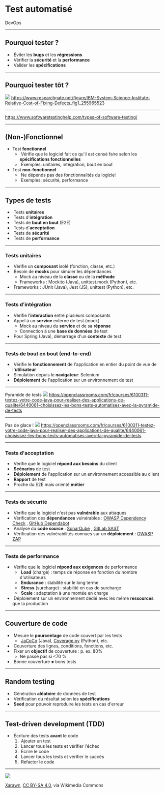 # Test automatisé

DevOps

---

## Pourquoi tester ?

- &shy;<!-- .element: class="fragment" --> Éviter les **bugs** et les **régressions**
- &shy;<!-- .element: class="fragment" --> Vérifier la **sécurité** et la **performance**
- &shy;<!-- .element: class="fragment" --> Valider les **spécifications**

---

## Pourquoi tester tôt ?

![](https://www.researchgate.net/profile/Maurice-Dawson/publication/255965523/figure/fig1/AS:297976107945984@1448054448271/IBM-System-Science-Institute-Relative-Cost-of-Fixing-Defects.png)
https://www.researchgate.net/figure/IBM-System-Science-Institute-Relative-Cost-of-Fixing-Defects_fig1_255965523 <!-- .element: class="reference" target="_blank" -->

---

<!-- .slide: data-background-size="contain" data-background-image="https://www.softwaretestinghelp.com/wp-content/qa/uploads/2007/08/Classification-of-Software-testing-types.png" -->

https://www.softwaretestinghelp.com/types-of-software-testing/ <!-- .element: class="reference" target="_blank" style="top: 49em" -->

---

## (Non-)Fonctionnel

- Test **fonctionnel**
  - &shy;<!-- .element: class="fragment" --> Vérifie que le logiciel fait ce qu'il est censé faire selon les **spécifications fonctionnelles**
  - &shy;<!-- .element: class="fragment" --> Exemples: unitaires, intégration, bout en bout
- Test **non-fonctionnel**
  - &shy;<!-- .element: class="fragment" --> Ne dépends pas des fonctionnalités du logiciel
  - &shy;<!-- .element: class="fragment" --> Exemples: sécurité, performance

---

## Types de tests

- &shy;<!-- .element: class="fragment" --> Tests **unitaires**
- &shy;<!-- .element: class="fragment" --> Tests d'**intégration**
- &shy;<!-- .element: class="fragment" --> Tests de **bout en bout** (E2E)
- &shy;<!-- .element: class="fragment" --> Tests d'**acceptation**
- &shy;<!-- .element: class="fragment" --> Tests de **sécurité**
- &shy;<!-- .element: class="fragment" --> Tests de **performance**

---

### Tests unitaires

- &shy;<!-- .element: class="fragment" --> Vérifie un **composant** isolé (fonction, classe, etc.)
- &shy;<!-- .element: class="fragment" --> Besoin de **mocks** pour simuler les dépendances
  - Mock au niveau de la **classe** ou de la **méthode**
  - Frameworks : Mockito (Java), unittest.mock (Python), etc.
- &shy;<!-- .element: class="fragment" --> Frameworks : JUnit (Java), Jest (JS), unittest (Python), etc.

---

### Tests d'intégration

- &shy;<!-- .element: class="fragment" --> Vérifie l'**interaction** entre plusieurs composants
- &shy;<!-- .element: class="fragment" --> Appel à un **service** externe de test (mock)
  - Mock au niveau du **service** et de sa **réponse**
  - Connection à une **base de données** de test
- &shy;<!-- .element: class="fragment" --> Pour Spring (Java), démarrage d'un **contexte** de test

---

### Tests de bout en bout (end-to-end)

- &shy;<!-- .element: class="fragment" --> Vérifie le **fonctionnement** de l'application en entier du point de vue de l'**utilisateur**
- &shy;<!-- .element: class="fragment" --> Simulation depuis le **navigateur**: Selenium
- &shy;<!-- .element: class="fragment" --> **Déploiement** de l'application sur un environnement de test

---

Pyramide de tests
![](https://user.oc-static.com/upload/2019/08/17/15660719394662_P1CH1_pyramid.png)
https://openclassrooms.com/fr/courses/6100311-testez-votre-code-java-pour-realiser-des-applications-de-qualite/6440061-choisissez-les-bons-tests-automatises-avec-la-pyramide-de-tests <!-- .element: class="reference" target="_blank" -->

---

Pas de glace !
![](https://user.oc-static.com/upload/2019/08/18/15661075632134_P1CH1_cone_tests.png)
https://openclassrooms.com/fr/courses/6100311-testez-votre-code-java-pour-realiser-des-applications-de-qualite/6440061-choisissez-les-bons-tests-automatises-avec-la-pyramide-de-tests <!-- .element: class="reference" target="_blank" -->

---

### Tests d'acceptation

- &shy;<!-- .element: class="fragment" --> Vérifie que le logiciel **répond aux besoins** du client
- &shy;<!-- .element: class="fragment" --> **Scénarios** de test
- &shy;<!-- .element: class="fragment" --> **Déploiement** de l'application sur un environnement accessible au client
- &shy;<!-- .element: class="fragment" --> **Rapport** de test
- &shy;<!-- .element: class="fragment" --> Proche du E2E mais orienté **métier**

---

### Tests de sécurité

- &shy;<!-- .element: class="fragment" --> Vérifie que le logiciel n'est pas **vulnérable** aux attaques
- &shy;<!-- .element: class="fragment" --> Vérification des **dépendances** vulnérables : [OWASP Dependency Check](https://owasp.org/www-project-dependency-check/) <!-- .element: target="_blank" -->, [GitHub Dependabot](https://github.com/dependabot) <!-- .element: target="_blank" -->
- &shy;<!-- .element: class="fragment" --> Analyse du **code source** : [SonarQube](https://www.sonarqube.org/) <!-- .element: target="_blank" -->, [GitLab SAST](https://docs.gitlab.com/ee/user/application_security/sast/) <!-- .element: target="_blank" -->
- &shy;<!-- .element: class="fragment" --> Vérification des vulnérabilités connues sur un **déploiement** : [OWASP ZAP](https://owasp.org/www-project-zap/) <!-- .element: target="_blank" -->

---

### Tests de performance

- &shy;<!-- .element: class="fragment" --> Vérifie que le logiciel **répond aux exigences** de performance
  - &shy;<!-- .element: class="fragment" --> **Load** (charge) : temps de réponse en fonction du nombre d'utilisateurs
  - &shy;<!-- .element: class="fragment" --> **Endurance** : stabilité sur le long terme
  - &shy;<!-- .element: class="fragment" --> **Stress** (surcharge) : stabilité en cas de surcharge
  - &shy;<!-- .element: class="fragment" --> **Scale** : adaptation à une montée en charge
- &shy;<!-- .element: class="fragment" --> Déploiement sur un environnement dédié avec les même **ressources** que la production

---

## Couverture de code

- &shy;<!-- .element: class="fragment" --> Mesure le **pourcentage** de code couvert par les tests
  - &shy;<!-- .element: class="fragment" --> [JaCoCo](https://www.eclemma.org/jacoco/) <!-- .element: target="_blank" --> (Java), [Coverage.py](https://coverage.readthedocs.io/en/) <!-- .element: target="_blank" --> (Python), etc.
- &shy;<!-- .element: class="fragment" --> Couverture des lignes, conditions, fonctions, etc.
- &shy;<!-- .element: class="fragment" --> Fixer un **objectif** de couverture : p. ex. 80%
  - Ne passe pas si <70 %
- &shy;<!-- .element: class="fragment" --> Bonne couverture **≠** bons tests

---

## Random testing

- &shy;<!-- .element: class="fragment" --> Génération **aléatoire** de données de test
- &shy;<!-- .element: class="fragment" --> Vérification du résultat selon les **spécifications**
- &shy;<!-- .element: class="fragment" --> **Seed** pour pouvoir reproduire les tests en cas d'erreur

---

## Test-driven development (TDD)

- &shy;<!-- .element: class="fragment" --> Écriture des tests **avant** le code
  1. &shy;<!-- .element: class="fragment" --> Ajouter un test
  2. &shy;<!-- .element: class="fragment" --> Lancer tous les tests et vérifier l'échec
  3. &shy;<!-- .element: class="fragment" --> Écrire le code
  4. &shy;<!-- .element: class="fragment" --> Lancer tous les tests et vérifier le succès
  5. &shy;<!-- .element: class="fragment" --> Refactor le code

---

![](https://upload.wikimedia.org/wikipedia/commons/0/0b/TDD_Global_Lifecycle.png)

<p class="reference">
  <a href="https://commons.wikimedia.org/wiki/File:TDD_Global_Lifecycle.png">Xarawn</a>, <a href="https://creativecommons.org/licenses/by-sa/4.0">CC BY-SA 4.0</a>, via Wikimedia Commons
</p>
